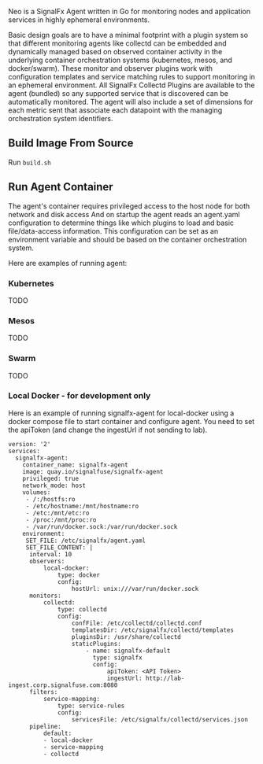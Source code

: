 Neo is a SignalFx Agent written in Go for monitoring nodes and application services in highly ephemeral environments.

Basic design goals are to have a minimal footprint with a plugin system so
that different monitoring agents like collectd can be embedded and dynamically
managed based on observed container activity in the underlying container
orchestration systems (kubernetes, mesos, and docker/swarm). These monitor and
observer plugins work with configuration templates and service matching
rules to support monitoring in an ephemeral environment. All SignalFx Collectd
Plugins are available to the agent (bundled) so any supported service that is discovered
can be automatically monitored. The agent will also include a set of dimensions
for each metric sent that associate each datapoint with the managing orchestration
system identifiers.


## Build Image From Source

Run `build.sh`


## Run Agent Container

The agent's container requires privileged access to the host node for both network and disk access
And on startup the agent reads an agent.yaml configuration to determine things like which plugins to load and basic file/data-access information.
This configuration can be set as an environment variable and should be based on the container orchestration system.

Here are examples of running agent:

### Kubernetes

TODO

### Mesos

TODO

### Swarm

TODO

### Local Docker - for development only

Here is an example of running signalfx-agent for local-docker using a docker compose file to start container and configure agent.
You need to set the apiToken (and change the ingestUrl if not sending to lab).
```
version: '2'
services:
  signalfx-agent:
    container_name: signalfx-agent
    image: quay.io/signalfuse/signalfx-agent
    privileged: true
    network_mode: host
    volumes:
     - /:/hostfs:ro
     - /etc/hostname:/mnt/hostname:ro
     - /etc:/mnt/etc:ro
     - /proc:/mnt/proc:ro
     - /var/run/docker.sock:/var/run/docker.sock
    environment:
     SET_FILE: /etc/signalfx/agent.yaml
     SET_FILE_CONTENT: |
      interval: 10
      observers:
          local-docker:
              type: docker
              config:
                  hostUrl: unix:///var/run/docker.sock
      monitors:
          collectd:
              type: collectd
              config:
                  confFile: /etc/collectd/collectd.conf
                  templatesDir: /etc/signalfx/collectd/templates
                  pluginsDir: /usr/share/collectd
                  staticPlugins:
                      - name: signalfx-default
                        type: signalfx
                        config:
                            apiToken: <API Token>
                            ingestUrl: http://lab-ingest.corp.signalfuse.com:8080
      filters:
          service-mapping:
              type: service-rules
              config:
                  servicesFile: /etc/signalfx/collectd/services.json
      pipeline:
          default:
          - local-docker
          - service-mapping
          - collectd
```
